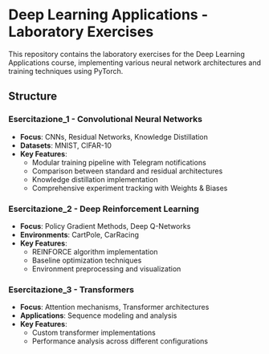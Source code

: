 # Deep Learning Applications - Laboratory Exercises

This repository contains the laboratory exercises for the Deep Learning Applications course, implementing various neural network architectures and training techniques using PyTorch.

## Structure

### Esercitazione_1 - Convolutional Neural Networks
- **Focus**: CNNs, Residual Networks, Knowledge Distillation
- **Datasets**: MNIST, CIFAR-10
- **Key Features**: 
  - Modular training pipeline with Telegram notifications
  - Comparison between standard and residual architectures
  - Knowledge distillation implementation
  - Comprehensive experiment tracking with Weights & Biases

### Esercitazione_2 - Deep Reinforcement Learning
- **Focus**: Policy Gradient Methods, Deep Q-Networks
- **Environments**: CartPole, CarRacing
- **Key Features**:
  - REINFORCE algorithm implementation
  - Baseline optimization techniques
  - Environment preprocessing and visualization

### Esercitazione_3 - Transformers
- **Focus**: Attention mechanisms, Transformer architectures
- **Applications**: Sequence modeling and analysis
- **Key Features**:
  - Custom transformer implementations
  - Performance analysis across different configurations

